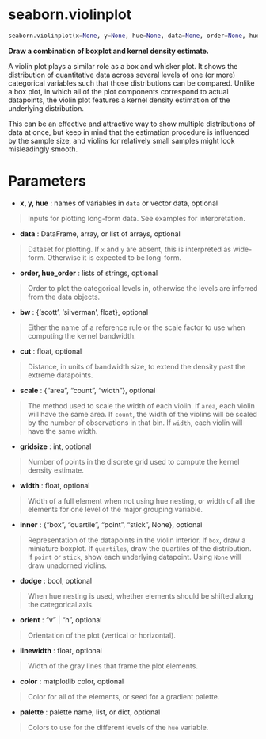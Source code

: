 # seaborn.violinplot

```python
seaborn.violinplot(x=None, y=None, hue=None, data=None, order=None, hue_order=None, bw='scott', cut=2, scale='area', scale_hue=True, gridsize=100, width=0.8, inner='box', split=False, dodge=True, orient=None, linewidth=None, color=None, palette=None, saturation=0.75, ax=None, **kwargs)
```

**Draw a combination of boxplot and kernel density estimate.**

A violin plot plays a similar role as a box and whisker plot. It shows the distribution of quantitative data across several levels of one (or more) categorical variables such that those distributions can be compared. Unlike a box plot, in which all of the plot components correspond to actual datapoints, the violin plot features a kernel density estimation of the underlying distribution.

This can be an effective and attractive way to show multiple distributions of data at once, but keep in mind that the estimation procedure is influenced by the sample size, and violins for relatively small samples might look misleadingly smooth.



# Parameters

- **x, y, hue** : names of variables in `data` or vector data, optional

> Inputs for plotting long-form data. See examples for interpretation.

- **data** : DataFrame, array, or list of arrays, optional

> Dataset for plotting. If `x` and `y` are absent, this is interpreted as wide-form. Otherwise it is expected to be long-form.

- **order, hue_order** : lists of strings, optional

> Order to plot the categorical levels in, otherwise the levels are inferred from the data objects.

- **bw** : {‘scott’, ‘silverman’, float}, optional

> Either the name of a reference rule or the scale factor to use when computing the kernel bandwidth.

- **cut** : float, optional

> Distance, in units of bandwidth size, to extend the density past the extreme datapoints. 

- **scale** : {“area”, “count”, “width”}, optional

> The method used to scale the width of each violin. If `area`, each violin will have the same area. If `count`, the width of the violins will be scaled by the number of observations in that bin. If `width`, each violin will have the same width.

- **gridsize** : int, optional

> Number of points in the discrete grid used to compute the kernel density estimate.

- **width** : float, optional

> Width of a full element when not using hue nesting, or width of all the elements for one level of the major grouping variable.

- **inner** : {“box”, “quartile”, “point”, “stick”, None}, optional

> Representation of the datapoints in the violin interior. If `box`, draw a miniature boxplot. If `quartiles`, draw the quartiles of the distribution. If `point` or `stick`, show each underlying datapoint. Using `None` will draw unadorned violins.

- **dodge** : bool, optional

> When hue nesting is used, whether elements should be shifted along the categorical axis.

- **orient** : “v” | “h”, optional

> Orientation of the plot (vertical or horizontal).

- **linewidth** : float, optional

> Width of the gray lines that frame the plot elements.

- **color** : matplotlib color, optional

> Color for all of the elements, or seed for a gradient palette.

- **palette** : palette name, list, or dict, optional

> Colors to use for the different levels of the `hue` variable.